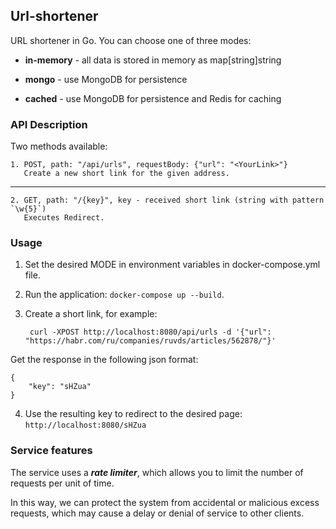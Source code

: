 ## Url-shortener

URL shortener in Go. You can choose one of three modes:

* __in-memory__ - all data is stored in memory as map[string]string

* __mongo__ - use MongoDB for persistence

* __cached__ - use MongoDB for persistence and Redis for caching


### API Description
Two methods available:

    1. POST, path: "/api/urls", requestBody: {"url": "<YourLink>"}
       Create a new short link for the given address.

---
    2. GET, path: "/{key}", key - received short link (string with pattern `\w{5}`)
       Executes Redirect.


### Usage

1. Set the desired MODE in environment variables in docker-compose.yml file.

2. Run the application: `docker-compose up --build`.

3. Create a short link, for example: 

        curl -XPOST http://localhost:8080/api/urls -d '{"url": "https://habr.com/ru/companies/ruvds/articles/562878/"}'


Get the response in the following json format:

    {
        "key": "sHZua"
    }

4. Use the resulting key to redirect to the desired page: `http://localhost:8080/sHZua`



### Service features

The service uses a ___rate limiter___, which allows you to limit the number of requests per unit of time.

In this way, we can protect the system from accidental or malicious excess requests, which may cause a delay or denial of service to other clients.